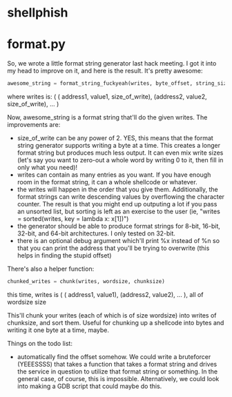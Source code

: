 shellphish
==========

# format.py

So, we wrote a little format string generator last hack meeting. I got it into my head to improve on it, and here is the result. It's pretty awesome:

```python
awesome_string = format_string_fuckyeah(writes, byte_offset, string_size, printed_count)
```
where writes is: ( ( address1, value1, size_of_write), (address2, value2, size_of_write), ... )

Now, awesome_string is a format string that'll do the given writes. The improvements are:

- size_of_write can be any power of 2. YES, this means that the format string generator supports writing a byte at a time. This creates a longer format string but produces much less output. It can even mix write sizes (let's say you want to zero-out a whole word by writing 0 to it, then fill in only what you need)!
- writes can contain as many entries as you want. If you have enough room in the format string, it can a whole shellcode or whatever.
- the writes will happen in the order that you give them. Additionally, the format strings can write descending values by overflowing the character counter. The result is that you might end up outputing a lot if you pass an unsorted list, but sorting is left as an exercise to the user (ie, "writes = sorted(writes, key = lambda x: x[1])")
- the generator should be able to produce format strings for 8-bit, 16-bit, 32-bit, and 64-bit architectures. I only tested on 32-bit.
- there is an optional debug argument which'll print %x instead of %n so that you can print the address that you'll be trying to overwrite (this helps in finding the stupid offset)

There's also a helper function:

```python
chunked_writes = chunk(writes, wordsize, chunksize)
```
this time, writes is ( ( address1, value1), (address2, value2), ... ), all of wordsize size

This'll chunk your writes (each of which is of size wordsize) into writes of chunksize, and sort them. Useful for chunking up a shellcode into bytes and writing it one byte at a time, maybe.

Things on the todo list:
- automatically find the offset somehow. We could write a bruteforcer (YEEESSSS) that takes a function that takes a format string and drives the service in question to utilize that format string or something. In the general case, of course, this is impossible. Alternatively, we could look into making a GDB script that could maybe do this.
